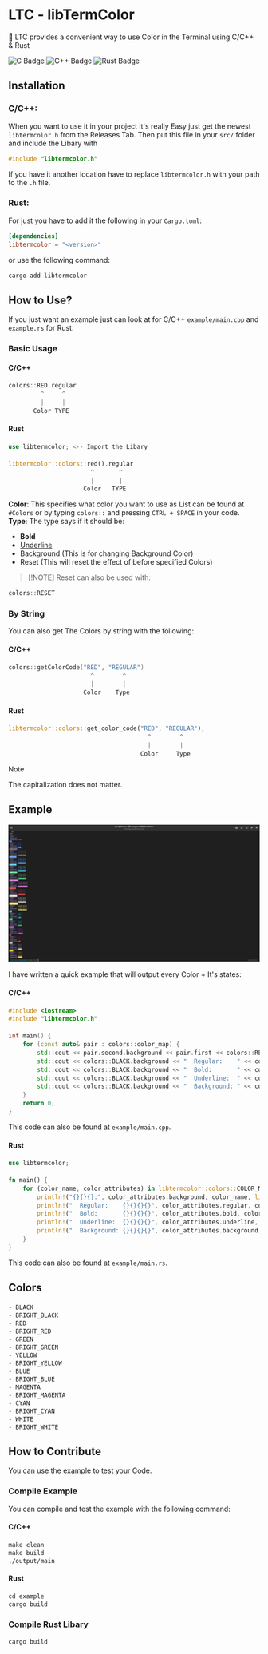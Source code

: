 # **LTC** - libTermColor

🚀 LTC provides a convenient way to use Color in the Terminal using C/C++ & Rust

![C Badge](https://img.shields.io/badge/C-A8B9CC?logo=c&logoColor=fff&style=for-the-badge) ![C++ Badge](https://img.shields.io/badge/C%2B%2B-00599C?logo=cplusplus&logoColor=fff&style=for-the-badge) ![Rust Badge](https://img.shields.io/badge/Rust-000?logo=rust&logoColor=fff&style=for-the-badge)

## Installation 

### C/C++:

When you want to use it in your project it's really Easy just get the newest ``libtermcolor.h`` from the Releases Tab.
Then put this file in your ``src/`` folder and include the Libary with
```c++
#include "libtermcolor.h"
```
If you have it another location have to replace ``libtermcolor.h`` with your path to the ``.h`` file.

### Rust:

For just you have to add it the following in your ``Cargo.toml``:

```toml
[dependencies]
libtermcolor = "<version>"
```

or use the following command:

```bash
cargo add libtermcolor
```

## How to Use?

If you just want an example just can look at for C/C++ ``example/main.cpp`` and ``example.rs`` for Rust.

### Basic Usage

#### C/C++
```c++
colors::RED.regular
         ^     ^
         |     |
       Color TYPE
```

#### Rust

```rust
use libtermcolor; <-- Import the Libary

libtermcolor::colors::red().regular
                       ^       ^
                       |       |
                     Color   TYPE
```

**Color**: This specifies what color you want to use as List can be found at `` #Colors`` or by typing ``colors::`` and pressing ``CTRL + SPACE`` in your code. <br>
**Type**: The type says if it should be:
- **Bold**
- <span style="text-decoration:underline">Underline<span>
- Background (This is for changing Background Color)
- Reset (This will reset the effect of before specified Colors)
>
>[!NOTE]
>Reset can also be used with:

```c++
colors::RESET
```

### By String
You can also get The Colors by string with the following:

#### C/C++

```c++
colors::getColorCode("RED", "REGULAR")
                       ^        ^
                       |        |
                     Color    Type
```

#### Rust

```rust
libtermcolor::colors::get_color_code("RED", "REGULAR");
                                       ^        ^
                                       |        |
                                     Color     Type
```

>[!NOTE]
>The capitalization does not matter.

## Example

![Screenshot of Example](https://github.com/Noriskky/libTermColor/blob/main/screenshots/screenshots.jpeg?raw=true)

I have written a quick example that will output every Color + It's states:

#### C/C++

```c++
#include <iostream>
#include "libtermcolor.h"

int main() {
    for (const auto& pair : colors::color_map) {
        std::cout << pair.second.background << pair.first << colors::RESET << ":\n";
        std::cout << colors::BLACK.background << "  Regular:    " << colors::RESET << pair.second.regular << pair.first << pair.second.reset << std::endl;
        std::cout << colors::BLACK.background << "  Bold:       " << colors::RESET << pair.second.bold << pair.first << pair.second.reset << std::endl;
        std::cout << colors::BLACK.background << "  Underline:  " << colors::RESET << pair.second.underline << pair.first << pair.second.reset << std::endl;
        std::cout << colors::BLACK.background << "  Background: " << colors::RESET << pair.second.background << pair.first << pair.second.reset << std::endl;
    }
    return 0;
}
```
This code can also be found at ``example/main.cpp``.

#### Rust

```rust
use libtermcolor;

fn main() {
    for (color_name, color_attributes) in libtermcolor::colors::COLOR_MAP.iter() {
        println!("{}{}{}:", color_attributes.background, color_name, libtermcolor::colors::reset());
        println!("  Regular:    {}{}{}{}", color_attributes.regular, color_name, color_attributes.reset, libtermcolor::colors::reset());
        println!("  Bold:       {}{}{}{}", color_attributes.bold, color_name, color_attributes.reset, libtermcolor::colors::reset());
        println!("  Underline:  {}{}{}{}", color_attributes.underline, color_name, color_attributes.reset, libtermcolor::colors::reset());
        println!("  Background: {}{}{}{}", color_attributes.background, color_name, color_attributes.reset, libtermcolor::colors::reset());
    }
}
```
This code can also be found at ``example/main.rs``.

## Colors

```
- BLACK
- BRIGHT_BLACK
- RED
- BRIGHT_RED
- GREEN
- BRIGHT_GREEN
- YELLOW
- BRIGHT_YELLOW
- BLUE
- BRIGHT_BLUE
- MAGENTA
- BRIGHT_MAGENTA
- CYAN
- BRIGHT_CYAN
- WHITE
- BRIGHT_WHITE
```

## How to Contribute
You can use the example to test your Code.

### Compile Example
You can compile and test the example with the following command:

#### C/C++
```shell
make clean
make build
./output/main
```

#### Rust
```shell
cd example
cargo build
```

### Compile Rust Libary

```shell
cargo build
```

